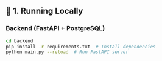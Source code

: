 ## 🚀 **1. Running Locally**

### **Backend (FastAPI + PostgreSQL)**

```sh
cd backend
pip install -r requirements.txt  # Install dependencies
python main.py --reload  # Run FastAPI server
```
